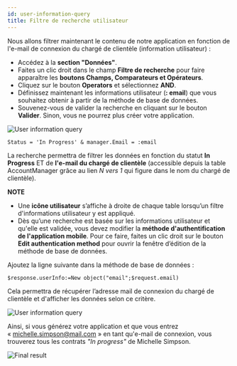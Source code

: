```yaml
---
id: user-information-query
title: Filtre de recherche utilisateur
---
```


Nous allons filtrer maintenant le contenu de notre application en fonction de l'e-mail de connexion du chargé de clientèle (information utilisateur) :

* Accédez à la **section "Données"**. 
* Faites un clic droit dans le champ **Filtre de recherche** pour faire apparaître les **boutons Champs, Comparateurs et Opérateurs**.
* Cliquez sur le bouton **Operators** et sélectionnez **AND**.
* Définissez maintenant les informations utilisateur (**: email**) que vous souhaitez obtenir à partir de la méthode de base de données.
* Souvenez-vous de valider la recherche en cliquant sur le bouton **Valider**. Sinon, vous ne pourrez plus créer votre application.

![User information query](assets/en/restricted-queries/user-information-query.png)

```code4d
Status = 'In Progress' & manager.Email = :email 
```

La recherche permettra de filtrer les données en fonction du statut **In Progress** ET de **l'e-mail du chargé de clientèle** (accessible depuis la table AccountManager grâce au lien *N vers 1* qui figure dans le nom du chargé de clientèle).<div class = "tips"> 

**NOTE**

* Une **icône utilisateur** s’affiche à droite de chaque table lorsqu’un filtre d'informations utilisateur y est appliqué.
* Dès qu’une recherche est basée sur les informations utilisateur et qu'elle est validée, vous devez modifier la **méthode d'authentification de l'application mobile**. Pour ce faire, faites un clic droit sur le bouton **Edit authentication method** pour ouvrir la fenêtre d’édition de la méthode de base de données.</div> 

Ajoutez la ligne suivante dans la méthode de base de données :

```code4d
$response.userInfo:=New object("email";$request.email)
```

Cela permettra de récupérer l’adresse mail de connexion du chargé de clientèle et d'afficher les données selon ce critère.

![User information query](assets/en/restricted-queries/database-method-user-information-query.png)

Ainsi, si vous générez votre application et que vous entrez « michelle.simpson@mail.com » en tant qu'e-mail de connexion, vous trouverez tous les contrats *"In progress"* de Michelle Simpson.

![Final result](assets/en/restricted-queries/restricted-queries-final-result.png)